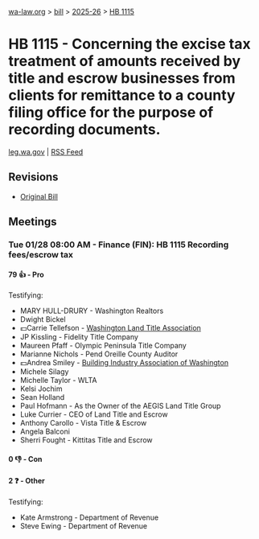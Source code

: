 [wa-law.org](/) > [bill](/bill/) > [2025-26](/bill/2025-26/) > [HB 1115](/bill/2025-26/hb/1115/)

# HB 1115 - Concerning the excise tax treatment of amounts received by title and escrow businesses from clients for remittance to a county filing office for the purpose of recording documents.
[leg.wa.gov](https://app.leg.wa.gov/billsummary?BillNumber=1115&Year=2025&Initiative=false) | [RSS Feed](./rss.xml)

## Revisions
* [Original Bill](1/)

## Meetings
### Tue 01/28 08:00 AM - Finance (FIN): HB 1115 Recording fees/escrow tax
#### 79 👍 - Pro
Testifying:
* MARY HULL-DRURY - Washington Realtors
* Dwight Bickel
* 💵Carrie Tellefson - [Washington Land Title Association](/org/washington_land_title_association/)
* JP Kissling - Fidelity Title Company
* Maureen Pfaff - Olympic Peninsula Title Company
* Marianne Nichols - Pend Oreille County Auditor
* 💵Andrea Smiley - [Building Industry Association of Washington](/org/building_industry_association_of_washington/)
* Michele Silagy
* Michelle Taylor - WLTA
* Kelsi Jochim
* Sean Holland
* Paul Hofmann - As the Owner of the AEGIS Land Title Group
* Luke Currier - CEO of Land Title and Escrow
* Anthony Carollo - Vista Title & Escrow
* Angela Balconi
* Sherri Fought - Kittitas Title and Escrow

#### 0 👎 - Con

#### 2 ❓ - Other
Testifying:
* Kate Armstrong - Department of Revenue
* Steve Ewing - Department of Revenue
